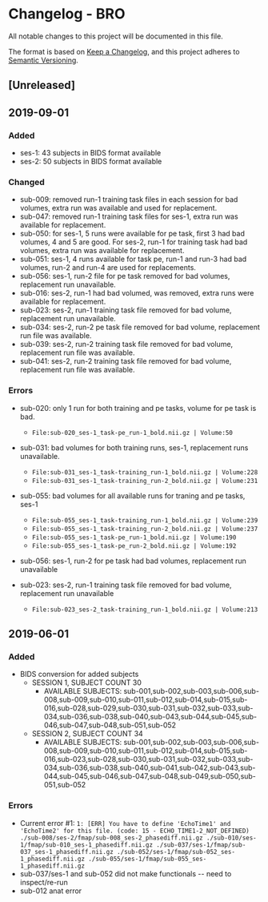 # Changelog - BRO
All notable changes to this project will be documented in this file.  


The format is based on [Keep a Changelog](https://keepachangelog.com/en/1.0.0/),
and this project adheres to [Semantic Versioning](https://semver.org/spec/v2.0.0.html).

## [Unreleased]

## 2019-09-01  
### Added
- ses-1: 43 subjects in BIDS format available
- ses-2: 50 subjects in BIDS format available

### Changed
- sub-009: removed run-1 training task files in each session for bad volumes, extra run was available and used for replacement.  
- sub-047: removed run-1 training task files for ses-1, extra run was available for replacement.
- sub-050: for ses-1, 5 runs were available for pe task, first 3 had bad volumes, 4 and 5 are good. For ses-2, run-1 for training task had bad volumes, extra run was available for replacement.
- sub-051: ses-1, 4 runs available for task pe, run-1 and run-3 had bad volumes, run-2 and run-4 are used for replacements.
- sub-056: ses-1, run-2 file for pe task removed for bad volumes, replacement run unavailable.
- sub-016: ses-2, run-1 had bad volumed, was removed, extra runs were available for replacement.
- sub-023: ses-2, run-1 training task file removed for bad volume, replacement run unavailable.
- sub-034: ses-2, run-2 pe task file removed for bad volume, replacement run file was available.
- sub-039: ses-2, run-2 training task file removed for bad volume, replacement run file was available.
- sub-041: ses-2, run-2 training task file removed for bad volume, replacement run file was available.

### Errors
- sub-020: only 1 run for both training and pe tasks, volume for pe task is bad.
  * `File:sub-020_ses-1_task-pe_run-1_bold.nii.gz | Volume:50`  
- sub-031: bad volumes for both training runs, ses-1, replacement runs unavailable.
  * `File:sub-031_ses-1_task-training_run-1_bold.nii.gz | Volume:228`  
  * `File:sub-031_ses-1_task-training_run-2_bold.nii.gz | Volume:231`

- sub-055: bad volumes for all available runs for traning and pe tasks, ses-1  
  * `File:sub-055_ses-1_task-training_run-1_bold.nii.gz | Volume:239`
  * `File:sub-055_ses-1_task-training_run-2_bold.nii.gz | Volume:237`
  * `File:sub-055_ses-1_task-pe_run-1_bold.nii.gz | Volume:190`
  * `File:sub-055_ses-1_task-pe_run-2_bold.nii.gz | Volume:192`

- sub-056: ses-1, run-2 for pe task had bad volumes, replacement run unavailable
- sub-023: ses-2, run-1 training task file removed for bad volume, replacement run unavailable
  * `File:sub-023_ses-2_task-training_run-1_bold.nii.gz | Volume:213`

## 2019-06-01  
### Added  
- BIDS conversion for added subjects
    - SESSION 1, SUBJECT COUNT 30
        * AVAILABLE SUBJECTS: sub-001,sub-002,sub-003,sub-006,sub-008,sub-009,sub-010,sub-011,sub-012,sub-014,sub-015,sub-016,sub-028,sub-029,sub-030,sub-031,sub-032,sub-033,sub-034,sub-036,sub-038,sub-040,sub-043,sub-044,sub-045,sub-046,sub-047,sub-048,sub-051,sub-052
    - SESSION 2, SUBJECT COUNT 34
        * AVAILABLE SUBJECTS: sub-001,sub-002,sub-003,sub-006,sub-008,sub-009,sub-010,sub-011,sub-012,sub-014,sub-015,sub-016,sub-023,sub-028,sub-030,sub-031,sub-032,sub-033,sub-034,sub-036,sub-038,sub-040,sub-041,sub-042,sub-043,sub-044,sub-045,sub-046,sub-047,sub-048,sub-049,sub-050,sub-051,sub-052

### Errors
- Current error #1: `1: [ERR] You have to define 'EchoTime1' and 'EchoTime2' for this file. (code: 15 - ECHO_TIME1-2_NOT_DEFINED)
		./sub-008/ses-2/fmap/sub-008_ses-2_phasediff.nii.gz
		./sub-010/ses-1/fmap/sub-010_ses-1_phasediff.nii.gz
		./sub-037/ses-1/fmap/sub-037_ses-1_phasediff.nii.gz
		./sub-052/ses-1/fmap/sub-052_ses-1_phasediff.nii.gz
		./sub-055/ses-1/fmap/sub-055_ses-1_phasediff.nii.gz`
- sub-037/ses-1 and sub-052 did not make functionals -- need to inspect/re-run
- sub-012 anat error

